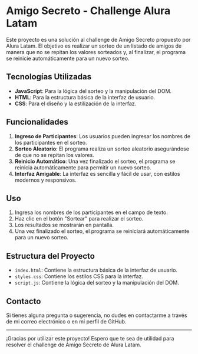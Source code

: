# Amigo Secreto - Challenge Alura Latam

Este proyecto es una solución al challenge de Amigo Secreto propuesto por Alura Latam. El objetivo es realizar un sorteo de un listado de amigos de manera que no se repitan los valores sorteados y, al finalizar, el programa se reinicie automáticamente para un nuevo sorteo.

## Tecnologías Utilizadas

- **JavaScript**: Para la lógica del sorteo y la manipulación del DOM.
- **HTML**: Para la estructura básica de la interfaz de usuario.
- **CSS**: Para el diseño y la estilización de la interfaz.

## Funcionalidades

1. **Ingreso de Participantes**: Los usuarios pueden ingresar los nombres de los participantes en el sorteo.
2. **Sorteo Aleatorio**: El programa realiza un sorteo aleatorio asegurándose de que no se repitan los valores.
3. **Reinicio Automático**: Una vez finalizado el sorteo, el programa se reinicia automáticamente para permitir un nuevo sorteo.
4. **Interfaz Amigable**: La interfaz es sencilla y fácil de usar, con estilos modernos y responsivos.

## Uso

1. Ingresa los nombres de los participantes en el campo de texto.
2. Haz clic en el botón "Sortear" para realizar el sorteo.
3. Los resultados se mostrarán en pantalla.
4. Una vez finalizado el sorteo, el programa se reiniciará automáticamente para un nuevo sorteo.

## Estructura del Proyecto

- `index.html`: Contiene la estructura básica de la interfaz de usuario.
- `styles.css`: Contiene los estilos CSS para la interfaz.
- `script.js`: Contiene la lógica del sorteo y la manipulación del DOM.

## Contacto

Si tienes alguna pregunta o sugerencia, no dudes en contactarme a través de mi correo electrónico o en mi perfil de GitHub.

---

¡Gracias por utilizar este proyecto! Espero que te sea de utilidad para resolver el challenge de Amigo Secreto de Alura Latam.
